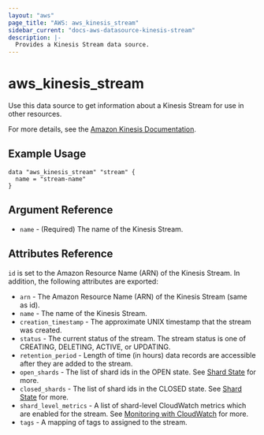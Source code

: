 ```yaml
---
layout: "aws"
page_title: "AWS: aws_kinesis_stream"
sidebar_current: "docs-aws-datasource-kinesis-stream"
description: |-
  Provides a Kinesis Stream data source.
---
```


# aws\_kinesis\_stream

Use this data source to get information about a Kinesis Stream for use in other
resources.

For more details, see the [Amazon Kinesis Documentation][1].

## Example Usage

```
data "aws_kinesis_stream" "stream" {
  name = "stream-name"
}
```

## Argument Reference

* `name` - (Required) The name of the Kinesis Stream.

## Attributes Reference

`id` is set to the Amazon Resource Name (ARN) of the Kinesis Stream. In addition, the following attributes
are exported:

* `arn` - The Amazon Resource Name (ARN) of the Kinesis Stream (same as id).
* `name` - The name of the Kinesis Stream.
* `creation_timestamp` - The approximate UNIX timestamp that the stream was created.
* `status` - The current status of the stream. The stream status is one of CREATING, DELETING, ACTIVE, or UPDATING.
* `retention_period` - Length of time (in hours) data records are accessible after they are added to the stream.
* `open_shards` - The list of shard ids in the OPEN state. See [Shard State][2] for more.
* `closed_shards` - The list of shard ids in the CLOSED state. See [Shard State][2] for more.
* `shard_level_metrics` - A list of shard-level CloudWatch metrics which are enabled for the stream. See [Monitoring with CloudWatch][3] for more.
* `tags` - A mapping of tags to assigned to the stream.

[1]: https://aws.amazon.com/documentation/kinesis/
[2]: https://docs.aws.amazon.com/streams/latest/dev/kinesis-using-sdk-java-after-resharding.html#kinesis-using-sdk-java-resharding-data-routing
[3]: https://docs.aws.amazon.com/streams/latest/dev/monitoring-with-cloudwatch.html